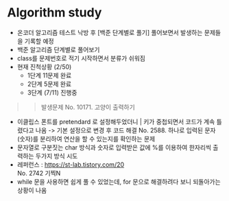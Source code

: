 # Algorithm study
- 온코더 알고리즘 테스트 낙방 후 [백준 단계별로 풀기] 풀어보면서 발생하는 문제들을 기록할 예정
- 백준 알고리즘 단계별로 풀어보기
- class를 문제번호로 적기 시작하면서 분류가 쉬워짐
- 현재 진척상황 (2/50)
  - 1단계 11문제 완료
  - 2단계 5문제 완료
  - 3단계 (7/11) 진행중

>> 발생문제
No. 10171. 고양이 출력하기
 - 이클립스 폰트를 pretendard 로 설정해두었더니 | 키가 중첩되면서 코드가 계속 틀렸다고 나옴 -> 기본 설정으로 변경 후 코드 해결
No. 2588. 하나로 입력된 문자(숫자)를 분리하여 연산을 할 수 있는지를 확인하는 문제
 - 문자열로 구분짓는 char 방식과 숫자로 입력받은 값에 %를 이용하여 한자리씩 출력하는 두가지 방식 시도
 - 레퍼런스 : https://st-lab.tistory.com/20   
No. 2742 기찍N
  - while 문을 사용하면 쉽게 풀 수 있었는데, for 문으로 해결하려다 보니 되돌아가는 상황이 나옴

